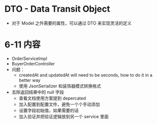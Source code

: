 # DTO - Data Transit Object
- 对于 Model 之外需要的属性，可以通过 DTO 来实现灵活的定义

# 6-11 内容
- OrderServiceImpl
- BuyerOrderController
- 问题：
  - createdAt and updatedAt will need to be seconds, how to do it in a better way
  - 使用 JsonSerializer 和装饰器模式转换格式
- 去除返回结果中的 null 字段
  - 查看文档使用方案提到 depercated
  - 加入配置到配置文件，避免一个个手动添加
  - 设置字段初始值，如果需要的话
  - 加入验证并把验证逻辑放到另一个 service 里面

<!-- start form ch07-->